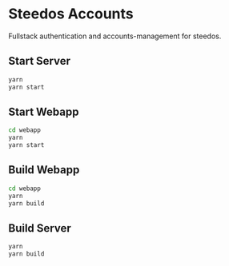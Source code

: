 # Steedos Accounts
Fullstack authentication and accounts-management for steedos.

## Start Server
```bash
yarn
yarn start
```

## Start Webapp
```bash
cd webapp
yarn
yarn start
```

## Build Webapp
```bash
cd webapp
yarn
yarn build
```

## Build Server
```bash
yarn
yarn build
```
